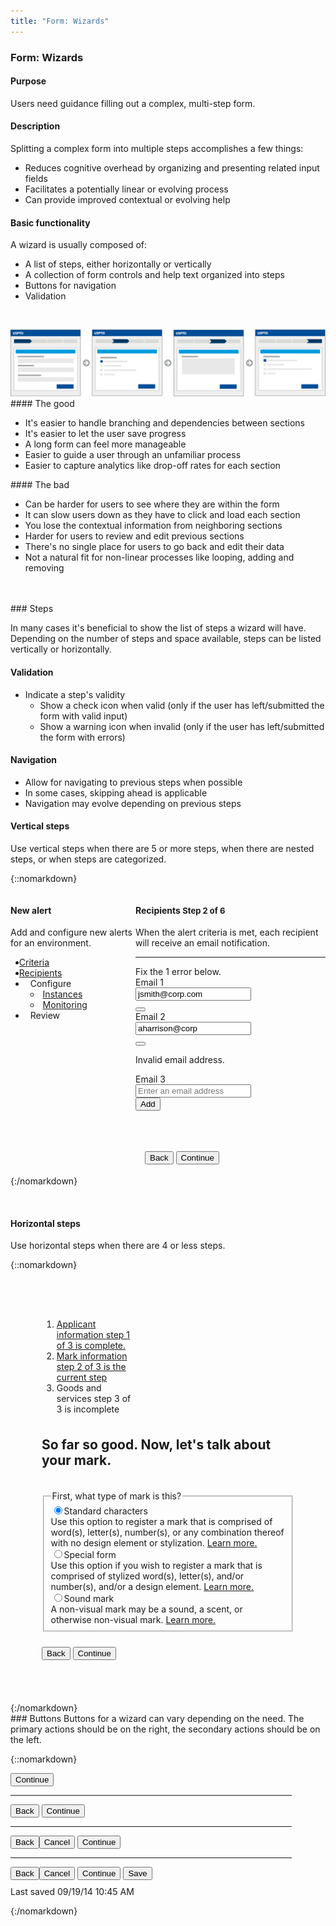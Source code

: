 ```yaml
---
title: "Form: Wizards"
---
```


<div class="pl-pattern">
<h3>Form: Wizards</h3>

#### Purpose
Users need guidance filling out a complex, multi-step form.

#### Description
Splitting a complex form into multiple steps accomplishes a few things:

- Reduces cognitive overhead by organizing and presenting related input fields
- Facilitates a potentially linear or evolving process
- Can provide improved contextual or evolving help 

#### Basic functionality
A wizard is usually composed of:

- A list of steps, either horizontally or vertically
- A collection of form controls and help text organized into steps
- Buttons for navigation
- Validation

&nbsp;

<img class="img-responsive" src="../images/USPTO-EF-Wizard.png" alt="Diagram showing each section on its own page">
<div class="row">
<div class="col-sm-6 col-lg-4">
#### The good

* It's easier to handle branching and dependencies between sections
* It's easier to let the user save progress
* A long form can feel more manageable
* Easier to guide a user through an unfamiliar process
* Easier to capture analytics like drop-off rates for each section

</div>

<div class="col-sm-6 col-lg-4">
#### The bad

* Can be harder for users to see where they are within the form
* It can slow users down as they have to click and load each section
* You lose the contextual information from neighboring sections
* Harder for users to review and edit previous sections
* There's no single place for users to go back and edit their data
* Not a natural fit for non-linear processes like looping, adding and removing

</div>
</div>
<br><br>
</div>

<div class="pl-pattern">
### Steps

In many cases it's beneficial to show the list of steps a wizard will have. Depending on the number of steps and space available, steps can be listed vertically or horizontally.

#### Validation
- Indicate a step's validity
  - Show a check icon when valid (only if the user has left/submitted the form with valid input)
  - Show a warning icon when invalid (only if the user has left/submitted the form with errors)

#### Navigation
- Allow for navigating to previous steps when possible
- In some cases, skipping ahead is applicable
- Navigation may evolve depending on previous steps

#### Vertical steps
Use vertical steps when there are 5 or more steps, when there are nested steps, or when steps are categorized.


{::nomarkdown}
<div class="pl-preview">
<div class="">
    <div class="" style="max-width: 700px;">
        <div class="" style="display: inline-block; width: 100%;">
            <div style="width: 200px; min-height: 400px; float: left;">
                <div class="panel-body">
                    <h4>New alert</h4>
                    <p>Add and configure new alerts for an environment.</p>
                </div>
                <ul class="nav nav-stacked nav-tree" role="tab-list">
                    <li role="presentation"><a role="tab" href="#"><span style="margin-left: -10px;" class="alert-icon-success"></span> Criteria</a></li>
                    <li class="active" role="presentation"><a role="tab" href="#"><i style="margin-left: -10px;" class="alert-icon-danger"></i> Recipients</a>
                    </li>
                    <li class="disabled" role="presentation"><a role="tab"><i style="margin-left: -10px; position: relative; top: 1px; width: 14px; display: inline-block;"></i> Configure</a>
                        <ul class="nav nav-stacked nav-tree" role="tab-list">
                            <li class="disabled" role="presentation"><a href=""><i style="margin-left: -10px; position: relative; top: 1px; width: 14px; display: inline-block;"></i>Instances</a></li>
                            <li class="disabled" role="presentation"><a href=""><i style="margin-left: -10px; position: relative; top: 1px; width: 14px; display: inline-block;"></i>Monitoring</a></li>
                        </ul>
                    </li>
                    <li class="disabled" role="presentation"><a role="tab"><i style="margin-left: -10px; position: relative; top: 1px; width: 14px; display: inline-block;"></i> Review</a></li>
                </ul>
            </div>
            <div class="panel panel-default" style="margin-left: 200px; height: 450px; max-height: 450px; overflow: auto; position: relative;">
                <div class="panel-body">
                    <h4>Recipients <span class="pull-right" style="font-size: 13px;"><span class="text-primary">Step 2 of 6</span></span></h4>
                    <p>When the alert criteria is met, each recipient will receive an email notification.</p>
                    <hr>
                    <div class="alert alert-danger"><i class="alert-icon alert-icon-danger"></i>Fix the 1 error below.</div> 
                    <div class="form-group" style="">
                        <label for="txt-email1">Email 1</label>
                        <div class="input-group">
                            <input id="txt-email1" type="text" class="form-control" value="jsmith@corp.com">
                            <div class="input-group-btn"><button class="btn btn-default" type="button"><i class="icon icon-times"></i></button></div>
                        </div>
                    </div>
                    <div class="form-group has-error" style="">
                        <label for="txt-email2">Email 2</label>
                        <div class="input-group">
                            <input id="txt-email2" type="text" class="form-control" value="aharrison@corp">
                            <div class="input-group-btn"><button class="btn btn-default" type="button"><i class="icon icon-times"></i></button></div>
                        </div>
                        <p class="help-block">Invalid email address.</p>
                    </div>
                    <div class="form-group" style="">
                        <label for="txt-email3">Email 3</label>
                        <div class="input-group">
                            <input id="txt-email3" type="text" class="form-control" placeholder="Enter an email address">
                            <div class="input-group-btn"><button class="btn btn-default" type="button">Add</button></div>
                        </div>
                    </div>
                        <div class="text-right" style="position: absolute; padding: 15px; bottom: 0; right: 0; left: 0;">
                        <button class="btn btn-default pull-left" type="button">Back</button>
                        <button class="btn btn-primary" type="button">Continue</button>
                    </div>
                </div>
            </div>
        </div>
    </div>
</div>
</div>
{:/nomarkdown}

&nbsp;

#### Horizontal steps
Use horizontal steps when there are 4 or less steps.


{::nomarkdown}
<div class="pl-preview">
<div class="">
    <div class="" style="max-width: 700px; margin-auto;">
        <div style="padding: 50px; overflow: auto; position: relative;">
            <ol class="nav-steps" aria-label="Application steps">
                <li style="width:33.3%">
                    <a href="#void">Applicant information <span class="sr-only">step 1 of 3 is complete.</span></a>
                </li>
                <li class="active" style="width:33.3%">
                    <a href="#void">Mark information <span class="sr-only">step 2 of 3 is the current step</span></a>
                </li>
                <li class="" style="width:33.3%">
                    <span>Goods and services <span class="sr-only">step 3 of 3 is incomplete</span></span>
                </li>
            </ol>
            <h2 style="margin: 36px 0;" class="text-center">So far so good. Now, let's talk about your mark.</h2>
            <div style="margin: 18px 0;">
                <form class="" role="form">
                    <div class="form-group">
                        <fieldset>
                            <legend class="h4" style="border-bottom: none">First, what type of mark is this?</legend>
                            <div class="radio">
                                <label><input type="radio" name="optionsRadios" id="optionsRadios1" checked value="option1">Standard characters <div class="text-muted">Use this option to register a mark that is comprised of word(s), letter(s), number(s), or any combination thereof with no design element or stylization. <a href="#">Learn more.</a></div></label>
                            </div>
                            <div class="radio">
                                <label><input type="radio" name="optionsRadios" id="optionsRadios2" value="option2">Special form <div class="text-muted">Use this option if you wish to register a mark that is comprised of stylized word(s), letter(s), and/or number(s), and/or a design element. <a href="#">Learn more.</a></div></label>
                            </div>
                            <div class="radio">
                                <label><input type="radio" name="optionsRadios" id="optionsRadios3" value="option3">Sound mark <div class="text-muted">A non-visual mark may be a sound, a scent, or otherwise non-visual mark. <a href="#">Learn more.</a></div></label>
                            </div>
                        </fieldset>
                    </div>
                </form>
                <div class="text-right" style="margin-top: 24px;">
                    <button class="btn btn-default pull-left" type="button">Back</button>
                    <button class="btn btn-primary" type="button">Continue</button>
                </div>
            </div>
<!--             <div style="display: inline-block; width: 100%; text-align: center; padding: 15px; margin-bottom: 10px;">
                <button class="btn btn-default pull-left"><div class="pull-left" style="background: #ccc; padding: 6px; color: #fff; text-align: center;margin-top: 2px;margin-right: 8px; margin-left: -4px; "><i class="icon icon-arrow-left "></i></div><div style="margin-left: 4px; float: left;text-align: left;"><div class="text-muted small">PREVIOUS</div>Account</div></button>
                <button class="btn btn-default pull-right"><div class="pull-right" style="background: #004c97; padding: 6px; color: #fff; text-align: center;margin-top: 2px;margin-left: 8px; margin-right: -2;"><i class="icon icon-arrow-right "></i></div><div style="margin-right: 4px; float: right;text-align: right;"><div class="text-muted small">NEXT</div>Customize</div></button>
            </div>
 -->        </div>
    </div>
</div>
</div>
{:/nomarkdown}

</div>

<div class="pl-pattern">
### Buttons
Buttons for a wizard can vary depending on the need. The primary actions should be on the right, the secondary actions should be on the left.

{::nomarkdown}
<div class="pl-preview">
<div style="max-width: 450px; display: inline-block; width: 100%;">
    <div class="btn-toolbar">
        <button class="btn btn-primary pull-right" type="button">Continue</button>
    </div>
    <hr>
    <div class="btn-toolbar">
        <button class="btn btn-default" type="button">Back</button>
        <button class="btn btn-primary pull-right" type="button">Continue</button>
    </div>
    <hr>
    <div class="btn-toolbar">
        <button class="btn btn-default" type="button">Back</button><button class="btn btn-default" type="button">Cancel</button>
        <button class="btn btn-primary pull-right" type="button">Continue</button>
    </div>
    <hr>
    <div class="btn-toolbar">
        <button class="btn btn-default" type="button">Back</button><button class="btn btn-default" type="button">Cancel</button>
        <button class="btn btn-primary pull-right" type="button">Continue</button>
        <button class="btn btn-default pull-right" type="button">Save</button>
    </div>
    <p style="margin-top: 10px;" class="pull-right text-muted"> Last saved 09/19/14 10:45 AM</p>
</div>
</div>
{:/nomarkdown}
</div>
